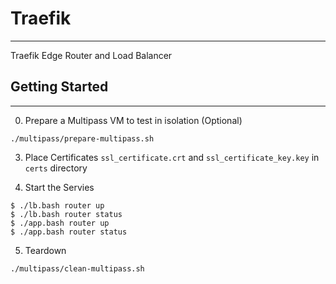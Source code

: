 # Traefik
-------

Traefik Edge Router and Load Balancer


## Getting Started
------------

0. Prepare a Multipass VM to test in isolation (Optional)

```
./multipass/prepare-multipass.sh
```

3. Place Certificates `ssl_certificate.crt` and `ssl_certificate_key.key`  in `certs` directory 

4. Start the Servies
```
$ ./lb.bash router up
$ ./lb.bash router status
$ ./app.bash router up
$ ./app.bash router status
```

5. Teardown

```
./multipass/clean-multipass.sh
```